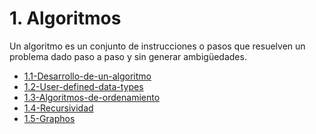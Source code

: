 # 1. Algoritmos

Un algoritmo es un conjunto de instrucciones o pasos que resuelven un
problema dado paso a paso y sin generar ambigüedades.



[comment]:STARTING_GENERATED_TOC

* [1.1-Desarrollo-de-un-algoritmo](<./content/1.1-Desarrollo-de-un-algoritmo.md>)
* [1.2-User-defined-data-types](<./content/1.2-User-defined-data-types.md>)
* [1.3-Algoritmos-de-ordenamiento](<./content/1.3-Algoritmos-de-ordenamiento.md>)
* [1.4-Recursividad](<./content/1.4-Recursividad.md>)
* [1.5-Graphos](<./content/1.5-Graphos.md>)

[comment]:ENDING_GENERATED_TOC
